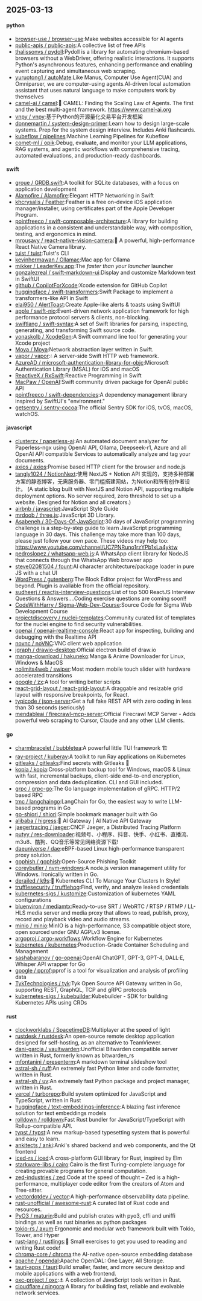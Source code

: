 ## 2025-03-13

#### python
* [browser-use / browser-use](https://github.com/browser-use/browser-use):Make websites accessible for AI agents
* [public-apis / public-apis](https://github.com/public-apis/public-apis):A collective list of free APIs
* [thalissonvs / pydoll](https://github.com/thalissonvs/pydoll):Pydoll is a library for automating chromium-based browsers without a WebDriver, offering realistic interactions. It supports Python's asynchronous features, enhancing performance and enabling event capturing and simultaneous web scraping.
* [yuruotong1 / autoMate](https://github.com/yuruotong1/autoMate):Like Manus, Computer Use Agent(CUA) and Omniparser, we are computer-using agents.AI-driven local automation assistant that uses natural language to make computers work by themselves
* [camel-ai / camel](https://github.com/camel-ai/camel):🐫 CAMEL: Finding the Scaling Law of Agents. The first and the best multi-agent framework. https://www.camel-ai.org
* [vnpy / vnpy](https://github.com/vnpy/vnpy):基于Python的开源量化交易平台开发框架
* [donnemartin / system-design-primer](https://github.com/donnemartin/system-design-primer):Learn how to design large-scale systems. Prep for the system design interview. Includes Anki flashcards.
* [kubeflow / pipelines](https://github.com/kubeflow/pipelines):Machine Learning Pipelines for Kubeflow
* [comet-ml / opik](https://github.com/comet-ml/opik):Debug, evaluate, and monitor your LLM applications, RAG systems, and agentic workflows with comprehensive tracing, automated evaluations, and production-ready dashboards.

#### swift
* [groue / GRDB.swift](https://github.com/groue/GRDB.swift):A toolkit for SQLite databases, with a focus on application development
* [Alamofire / Alamofire](https://github.com/Alamofire/Alamofire):Elegant HTTP Networking in Swift
* [khcrysalis / Feather](https://github.com/khcrysalis/Feather):Feather is a free on-device iOS application manager/installer, using certificates part of the Apple Developer Program.
* [pointfreeco / swift-composable-architecture](https://github.com/pointfreeco/swift-composable-architecture):A library for building applications in a consistent and understandable way, with composition, testing, and ergonomics in mind.
* [mrousavy / react-native-vision-camera](https://github.com/mrousavy/react-native-vision-camera):📸 A powerful, high-performance React Native Camera library.
* [tuist / tuist](https://github.com/tuist/tuist):Tuist's CLI
* [kevinhermawan / Ollamac](https://github.com/kevinhermawan/Ollamac):Mac app for Ollama
* [mikker / LeaderKey.app](https://github.com/mikker/LeaderKey.app):The *faster than your launcher* launcher
* [gonzalezreal / swift-markdown-ui](https://github.com/gonzalezreal/swift-markdown-ui):Display and customize Markdown text in SwiftUI
* [github / CopilotForXcode](https://github.com/github/CopilotForXcode):Xcode extension for GitHub Copilot
* [huggingface / swift-transformers](https://github.com/huggingface/swift-transformers):Swift Package to implement a transformers-like API in Swift
* [elai950 / AlertToast](https://github.com/elai950/AlertToast):Create Apple-like alerts & toasts using SwiftUI
* [apple / swift-nio](https://github.com/apple/swift-nio):Event-driven network application framework for high performance protocol servers & clients, non-blocking.
* [swiftlang / swift-syntax](https://github.com/swiftlang/swift-syntax):A set of Swift libraries for parsing, inspecting, generating, and transforming Swift source code.
* [yonaskolb / XcodeGen](https://github.com/yonaskolb/XcodeGen):A Swift command line tool for generating your Xcode project
* [Moya / Moya](https://github.com/Moya/Moya):Network abstraction layer written in Swift.
* [vapor / vapor](https://github.com/vapor/vapor):💧 A server-side Swift HTTP web framework.
* [AzureAD / microsoft-authentication-library-for-objc](https://github.com/AzureAD/microsoft-authentication-library-for-objc):Microsoft Authentication Library (MSAL) for iOS and macOS
* [ReactiveX / RxSwift](https://github.com/ReactiveX/RxSwift):Reactive Programming in Swift
* [MacPaw / OpenAI](https://github.com/MacPaw/OpenAI):Swift community driven package for OpenAI public API
* [pointfreeco / swift-dependencies](https://github.com/pointfreeco/swift-dependencies):A dependency management library inspired by SwiftUI's "environment."
* [getsentry / sentry-cocoa](https://github.com/getsentry/sentry-cocoa):The official Sentry SDK for iOS, tvOS, macOS, watchOS.

#### javascript
* [clusterzx / paperless-ai](https://github.com/clusterzx/paperless-ai):An automated document analyzer for Paperless-ngx using OpenAI API, Ollama, Deepseek-r1, Azure and all OpenAI API compatible Services to automatically analyze and tag your documents.
* [axios / axios](https://github.com/axios/axios):Promise based HTTP client for the browser and node.js
* [tangly1024 / NotionNext](https://github.com/tangly1024/NotionNext):使用 NextJS + Notion API 实现的，支持多种部署方案的静态博客，无需服务器、零门槛搭建网站，为Notion和所有创作者设计。 (A static blog built with NextJS and Notion API, supporting multiple deployment options. No server required, zero threshold to set up a website. Designed for Notion and all creators.)
* [airbnb / javascript](https://github.com/airbnb/javascript):JavaScript Style Guide
* [mrdoob / three.js](https://github.com/mrdoob/three.js):JavaScript 3D Library.
* [Asabeneh / 30-Days-Of-JavaScript](https://github.com/Asabeneh/30-Days-Of-JavaScript):30 days of JavaScript programming challenge is a step-by-step guide to learn JavaScript programming language in 30 days. This challenge may take more than 100 days, please just follow your own pace. These videos may help too: https://www.youtube.com/channel/UC7PNRuno1rzYPb1xLa4yktw
* [pedroslopez / whatsapp-web.js](https://github.com/pedroslopez/whatsapp-web.js):A WhatsApp client library for NodeJS that connects through the WhatsApp Web browser app
* [steve02081504 / fount](https://github.com/steve02081504/fount):AI character architecture/package loader in pure JS with a chat UI
* [WordPress / gutenberg](https://github.com/WordPress/gutenberg):The Block Editor project for WordPress and beyond. Plugin is available from the official repository.
* [sudheerj / reactjs-interview-questions](https://github.com/sudheerj/reactjs-interview-questions):List of top 500 ReactJS Interview Questions & Answers....Coding exercise questions are coming soon!!
* [CodeWithHarry / Sigma-Web-Dev-Course](https://github.com/CodeWithHarry/Sigma-Web-Dev-Course):Source Code for Sigma Web Development Course
* [projectdiscovery / nuclei-templates](https://github.com/projectdiscovery/nuclei-templates):Community curated list of templates for the nuclei engine to find security vulnerabilities.
* [openai / openai-realtime-console](https://github.com/openai/openai-realtime-console):React app for inspecting, building and debugging with the Realtime API
* [novnc / noVNC](https://github.com/novnc/noVNC):VNC client web application
* [jgraph / drawio-desktop](https://github.com/jgraph/drawio-desktop):Official electron build of draw.io
* [manga-download / hakuneko](https://github.com/manga-download/hakuneko):Manga & Anime Downloader for Linux, Windows & MacOS
* [nolimits4web / swiper](https://github.com/nolimits4web/swiper):Most modern mobile touch slider with hardware accelerated transitions
* [google / zx](https://github.com/google/zx):A tool for writing better scripts
* [react-grid-layout / react-grid-layout](https://github.com/react-grid-layout/react-grid-layout):A draggable and resizable grid layout with responsive breakpoints, for React.
* [typicode / json-server](https://github.com/typicode/json-server):Get a full fake REST API with zero coding in less than 30 seconds (seriously)
* [mendableai / firecrawl-mcp-server](https://github.com/mendableai/firecrawl-mcp-server):Official Firecrawl MCP Server - Adds powerful web scraping to Cursor, Claude and any other LLM clients.

#### go
* [charmbracelet / bubbletea](https://github.com/charmbracelet/bubbletea):A powerful little TUI framework 🏗
* [ray-project / kuberay](https://github.com/ray-project/kuberay):A toolkit to run Ray applications on Kubernetes
* [gitleaks / gitleaks](https://github.com/gitleaks/gitleaks):Find secrets with Gitleaks 🔑
* [kopia / kopia](https://github.com/kopia/kopia):Cross-platform backup tool for Windows, macOS & Linux with fast, incremental backups, client-side end-to-end encryption, compression and data deduplication. CLI and GUI included.
* [grpc / grpc-go](https://github.com/grpc/grpc-go):The Go language implementation of gRPC. HTTP/2 based RPC
* [tmc / langchaingo](https://github.com/tmc/langchaingo):LangChain for Go, the easiest way to write LLM-based programs in Go
* [go-shiori / shiori](https://github.com/go-shiori/shiori):Simple bookmark manager built with Go
* [alibaba / higress](https://github.com/alibaba/higress):🤖 AI Gateway | AI Native API Gateway
* [jaegertracing / jaeger](https://github.com/jaegertracing/jaeger):CNCF Jaeger, a Distributed Tracing Platform
* [putyy / res-downloader](https://github.com/putyy/res-downloader):视频号、小程序、抖音、快手、小红书、直播流、m3u8、酷狗、QQ音乐等常见网络资源下载!
* [daeuniverse / dae](https://github.com/daeuniverse/dae):eBPF-based Linux high-performance transparent proxy solution.
* [gophish / gophish](https://github.com/gophish/gophish):Open-Source Phishing Toolkit
* [coreybutler / nvm-windows](https://github.com/coreybutler/nvm-windows):A node.js version management utility for Windows. Ironically written in Go.
* [derailed / k9s](https://github.com/derailed/k9s):🐶 Kubernetes CLI To Manage Your Clusters In Style!
* [trufflesecurity / trufflehog](https://github.com/trufflesecurity/trufflehog):Find, verify, and analyze leaked credentials
* [kubernetes-sigs / kustomize](https://github.com/kubernetes-sigs/kustomize):Customization of kubernetes YAML configurations
* [bluenviron / mediamtx](https://github.com/bluenviron/mediamtx):Ready-to-use SRT / WebRTC / RTSP / RTMP / LL-HLS media server and media proxy that allows to read, publish, proxy, record and playback video and audio streams.
* [minio / minio](https://github.com/minio/minio):MinIO is a high-performance, S3 compatible object store, open sourced under GNU AGPLv3 license.
* [argoproj / argo-workflows](https://github.com/argoproj/argo-workflows):Workflow Engine for Kubernetes
* [kubernetes / kubernetes](https://github.com/kubernetes/kubernetes):Production-Grade Container Scheduling and Management
* [sashabaranov / go-openai](https://github.com/sashabaranov/go-openai):OpenAI ChatGPT, GPT-3, GPT-4, DALL·E, Whisper API wrapper for Go
* [google / pprof](https://github.com/google/pprof):pprof is a tool for visualization and analysis of profiling data
* [TykTechnologies / tyk](https://github.com/TykTechnologies/tyk):Tyk Open Source API Gateway written in Go, supporting REST, GraphQL, TCP and gRPC protocols
* [kubernetes-sigs / kubebuilder](https://github.com/kubernetes-sigs/kubebuilder):Kubebuilder - SDK for building Kubernetes APIs using CRDs

#### rust
* [clockworklabs / SpacetimeDB](https://github.com/clockworklabs/SpacetimeDB):Multiplayer at the speed of light
* [rustdesk / rustdesk](https://github.com/rustdesk/rustdesk):An open-source remote desktop application designed for self-hosting, as an alternative to TeamViewer.
* [dani-garcia / vaultwarden](https://github.com/dani-garcia/vaultwarden):Unofficial Bitwarden compatible server written in Rust, formerly known as bitwarden_rs
* [mfontanini / presenterm](https://github.com/mfontanini/presenterm):A markdown terminal slideshow tool
* [astral-sh / ruff](https://github.com/astral-sh/ruff):An extremely fast Python linter and code formatter, written in Rust.
* [astral-sh / uv](https://github.com/astral-sh/uv):An extremely fast Python package and project manager, written in Rust.
* [vercel / turborepo](https://github.com/vercel/turborepo):Build system optimized for JavaScript and TypeScript, written in Rust
* [huggingface / text-embeddings-inference](https://github.com/huggingface/text-embeddings-inference):A blazing fast inference solution for text embeddings models
* [rolldown / rolldown](https://github.com/rolldown/rolldown):Fast Rust bundler for JavaScript/TypeScript with Rollup-compatible API.
* [typst / typst](https://github.com/typst/typst):A new markup-based typesetting system that is powerful and easy to learn.
* [ankitects / anki](https://github.com/ankitects/anki):Anki's shared backend and web components, and the Qt frontend
* [iced-rs / iced](https://github.com/iced-rs/iced):A cross-platform GUI library for Rust, inspired by Elm
* [starkware-libs / cairo](https://github.com/starkware-libs/cairo):Cairo is the first Turing-complete language for creating provable programs for general computation.
* [zed-industries / zed](https://github.com/zed-industries/zed):Code at the speed of thought – Zed is a high-performance, multiplayer code editor from the creators of Atom and Tree-sitter.
* [vectordotdev / vector](https://github.com/vectordotdev/vector):A high-performance observability data pipeline.
* [rust-unofficial / awesome-rust](https://github.com/rust-unofficial/awesome-rust):A curated list of Rust code and resources.
* [PyO3 / maturin](https://github.com/PyO3/maturin):Build and publish crates with pyo3, cffi and uniffi bindings as well as rust binaries as python packages
* [tokio-rs / axum](https://github.com/tokio-rs/axum):Ergonomic and modular web framework built with Tokio, Tower, and Hyper
* [rust-lang / rustlings](https://github.com/rust-lang/rustlings):🦀 Small exercises to get you used to reading and writing Rust code!
* [chroma-core / chroma](https://github.com/chroma-core/chroma):the AI-native open-source embedding database
* [apache / opendal](https://github.com/apache/opendal):Apache OpenDAL: One Layer, All Storage.
* [tauri-apps / tauri](https://github.com/tauri-apps/tauri):Build smaller, faster, and more secure desktop and mobile applications with a web frontend.
* [oxc-project / oxc](https://github.com/oxc-project/oxc):⚓ A collection of JavaScript tools written in Rust.
* [cloudflare / pingora](https://github.com/cloudflare/pingora):A library for building fast, reliable and evolvable network services.
